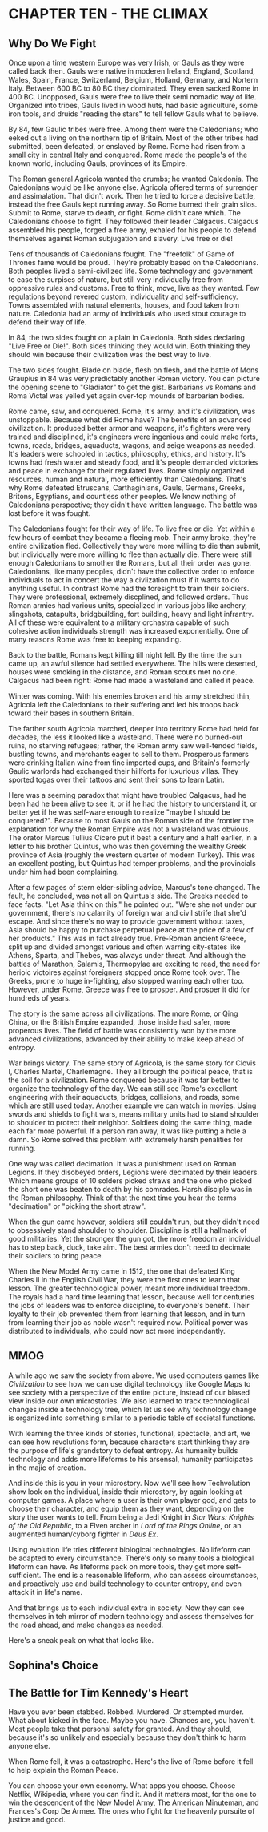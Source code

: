 
# CHAPTER TEN - THE CLIMAX

## Why Do We Fight

Once upon a time western Europe was very Irish, or Gauls as they were called back then. Gauls were native in moderen Ireland, England, Scotland, Wales, Spain, France, Switzerland, Belgium, Holland, Germany, and Nortern Italy. Between 600 BC to 80 BC they dominated. They even sacked Rome in 400 BC. Unopposed, Gauls were free to live their semi nomadic way of life. Organized into tribes, Gauls lived in wood huts, had basic agriculture, some iron tools, and druids "reading the stars" to tell fellow Gauls what to believe.

By 84, few Gaulic tribes were free. Among them were the Caledonians; who eeked out a living on the northern tip of Britain. Most of the other tribes had submitted, been defeated, or enslaved by Rome. Rome had risen from a small city in central Italy and conquered. Rome made the people's of the known world, including Gauls, provinces of its Empire.

The Roman general Agricola wanted the crumbs; he wanted Caledonia. The Caledonians would be like anyone else. Agricola offered terms of surrender and assimalation. That didn't work. Then he tried to force a decisive battle, instead the free Gauls kept running away. So Rome burned their grain silos. Submit to Rome, starve to death, or fight. Rome didn't care which. The Caledonians choose to fight. They followed their leader Calgacus. Calgacus assembled his people, forged a free army, exhaled for his people to defend themselves against Roman subjugation and slavery. Live free or die!

Tens of thousands of Caledonians fought. The "freefolk" of Game of Thrones fame would be proud. They're probably based on the Caledonians. Both peoples lived a semi-civilized life. Some technology and government to ease the surpises of nature, but still very individually free from oppressive rules and customs. Free to think, move, live as they wanted. Few regulations beyond revered custom, individuality and self-sufficiency. Towns assembled with natural elements, houses, and food taken from nature. Caledonia had an army of individuals who used stout courage to defend their way of life.

In 84, the two sides fought on a plain in Caledonia. Both sides declaring "Live Free or Die!". Both sides thinking they would win. Both thinking they should win because their civilization was the best way to live.

The two sides fought. Blade on blade, flesh on flesh, and the battle of Mons Graupius in 84 was very predictably another Roman victory. You can picture the opening scene to "Gladiator" to get the gist. Barbarians vs Romans and Roma Victa! was yelled yet again over-top mounds of barbarian bodies.

Rome came, saw, and conquered. Rome, it's army, and it's civilization, was unstoppable. Because what did Rome have? The benefits of an advanced civilization. It produced better armor and weapons, it's fighters were very trained and disciplined, it's engineers were ingenious and could make forts, towns, roads, bridges, aquaducts, wagons, and seige weapons as needed. It's leaders were schooled in tactics, philosophy, ethics, and history. It's towns had fresh water and steady food, and it's people demanded victories and peace in exchange for their regulated lives. Rome simply organized resources, human and natural, more efficiently than Caledonians. That's why Rome defeated Etruscans, Carthaginians, Gauls, Germans, Greeks, Britons, Egyptians, and countless other peoples. We know nothing of Caledonians perspective; they didn't have written language. The battle was lost before it was fought.

The Caledonians fought for their way of life. To live free or die. Yet within a few hours of combat they became a fleeing mob. Their army broke, they're entire civilization fled. Collectively they were more willing to die than submit, but individually were more willing to flee than actually die. There were still enough Caledonians to smother the Romans, but all their order was gone. Caledonians, like many peoples, didn't have the collective order to enforce individuals to act in concert the way a civlization must if it wants to do anything useful. In contrast Rome had the foresight to train their soldiers. They were professional, extremely discplined, and followed orders. Thus Roman armies had various units, specialized in various jobs like archery, slingshots, catapults, bridgbuilding, fort building, heavy and light infrantry. All of these were equivalent to a military orchastra capable of such cohesive action individuals strength was increased exponentially. One of many reasons Rome was free to keeping expanding.

Back to the battle, Romans kept killing till night fell. By the time the sun came up, an awful silence had settled everywhere. The hills were deserted, houses were smoking in the distance, and Roman scouts met no one. Calgacus had been right: Rome had made a wasteland and called it peace.

Winter was coming. With his enemies broken and his army stretched thin, Agricola left the Caledonians to their suffering and led his troops back toward their bases in southern Britain.

The farther south Agricola marched, deeper into territory Rome had held for decades, the less it looked like a wasteland. There were no burned-out ruins, no starving refugees; rather, the Roman army saw well-tended fields, bustling towns, and merchants eager to sell to them. Prosperous farmers were drinking Italian wine from fine imported cups, and Britain's formerly Gaulic warlords had exchanged their hillforts for luxurious villas. They sported togas over their tattoos and sent their sons to learn Latin.

Here was a seeming paradox that might have troubled Calgacus, had he been had he been alive to see it, or if he had the history to understand it, or better yet if he was self-ware enough to realize "maybe I should be conquered?". Because to most Gauls on the Roman side of the frontier the explanation for why the Roman Empire was not a wasteland was obvious. The orator Marcus Tullius Cicero put it best a century and a half earlier, in a letter to his brother Quintus, who was then governing the wealthy Greek province of Asia (roughly the western quarter of modern Turkey). This was an excellent posting, but Quintus had temper problems, and the provincials under him had been complaining.

After a few pages of stern elder-sibling advice, Marcus's tone changed. The fault, he concluded, was not all on Quintus's side. The Greeks needed to face facts. "Let Asia think on this," he pointed out. "Were she not under our government, there's no calamity of foreign war and civil strife that she'd escape. And since there's no way to provide government without taxes, Asia should be happy to purchase perpetual peace at the price of a few of her products." This was in fact already true. Pre-Roman ancient Greece, split up and divided amongst various and often warring city-states like Athens, Sparta, and Thebes, was always under threat. And although the battles of Marathon, Salamis, Thermopylae are exciting to read, the need for herioic victoires against foreigners stopped once Rome took over. The Greeks, prone to huge in-fighting, also stopped warring each other too. However, under Rome, Greece was free to prosper. And prosper it did for hundreds of years.

The story is the same across all civilizations. The more Rome, or Qing China, or the British Empire expanded, those inside had safer, more properous lives. The field of battle was consistently won by the more advanced civilizations, advanced by their ability to make keep ahead of entropy.

War brings victory. The same story of Agricola, is the same story for Clovis I, Charles Martel, Charlemagne. They all brough the political peace, that is the soil for a civilization. Rome conquered because it was far better to organize the technology of the day. We can still see Rome's excellent engineering with their aquaducts, bridges, collisions, and roads, some which are still used today. Another example we can watch in movies. Using swords and shields to fight wars, means military units had to stand shoulder to shoulder to protect their neighbor. Soldiers doing the same thing, made each far more powerful. If a person ran away, it was like putting a hole a damn. So Rome solved this problem with extremely harsh penalities for running.

One way was called decimation. It was a punishment used on Roman Legions.  If they disobeyed orders, Legions were decimated by their leaders. Which means groups of 10 solders picked straws and the one who picked the short one was beaten to death by his comrades. Harsh disciple was in the Roman philosophy. Think of that the next time you hear the terms "decimation" or "picking the short straw".

When the gun came however, soldiers still couldn't run, but they didn't need to obsessively stand shoulder to shoulder. Discipline is still a hallmark of good militaries. Yet the stronger the gun got, the more freedom an individual has to step back, duck, take aim. The best armies don't need to decimate their soldiers to bring peace.

When the New Model Army came in 1512, the one that defeated King Charles II in the English Civil War, they were the first ones to learn that lesson. The greater technological power, meant more individual freedom. The royals had a hard time learning that lesson, because well for centuries the jobs of leaders was to enforce discipline, to everyone's benefit. Their loyalty to their job prevented them from learning that lesson, and in turn from learning their job as noble wasn't required now. Political power was distributed to individuals, who could now act more independantly.

## MMOG

A while ago we saw the society from above. We used computers games like _Civilization_ to see how we can use digital technology like Google Maps to see society with a perspective of the entire picture, instead of our biased view inside our own microstories. We also learned to track technologlical changes inside a technology tree, which let us see why technology change is organized into something similar to a periodic table of societal functions.

With learning the three kinds of stories, functional, spectacle, and art, we can see how revolutions form, because characters start thinking they are the purpose of life's grandstory to defeat entropy. As humanity builds technology and adds more lifeforms to his arsensal, humanity participates in the majic of creation.

And inside this is you in your microstory. Now we'll see how Techvolution show look on the individual, inside their microstory, by again looking at computer games. A place where a user is their own player god, and gets to choose their character, and equip them as they want, depending on the story the user wants to tell. From being a Jedi Knight in _Star Wars: Knights of the Old Republic_, to a Elven archer in _Lord of the Rings Online_, or an augmented human/cyborg fighter in _Deus Ex_.

Using evolution life tries different biological technologies. No lifeform can be adapted to every circumstance. There's only so many tools a biological lifeform can have. As lifeforms pack on more tools, they get more self-sufficient. The end is a reasonable lifeform, who can assess circumstances, and proactively use and build technology to counter entropy, and even attack it in life's name.

And that brings us to each individual extra in society. Now they can see themselves in teh mirror of modern technology and assess themselves for the road ahead, and make changes as needed.

Here's a sneak peak on what that looks like.









## Sophina's Choice

## The Battle for Tim Kennedy's Heart

Have you ever been stabbed. Robbed. Murdered. Or attempted murder. What about kicked in the face. Maybe you have. Chances are, you haven't. Most people take that personal safety for granted. And they should, because it's so unlikely and especially because they don't think to harm anyone else.

When Rome fell, it was a catastrophe. Here's the live of Rome before it fell to help explain the Roman Peace.

You can choose your own economy. What apps you choose. Choose Netflix, Wikipedia, where you can find it. And it matters most, for the one to win the descendent of the New Model Army, The American Minuteman, and Frances's Corp De Armee. The ones who fight for the heavenly pursuite of justice and good.
